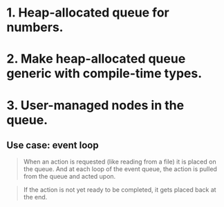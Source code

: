 # 1. Heap-allocated queue for numbers.
# 2. Make heap-allocated queue generic with compile-time types.
# 3. User-managed nodes in the queue.

## Use case: event loop

> When an action is requested (like reading from a file)
it is placed on the queue. And at each loop of the event
queue, the action is pulled from the queue and acted upon.

> If the action is not yet ready to be completed,
it gets placed back at the end.
